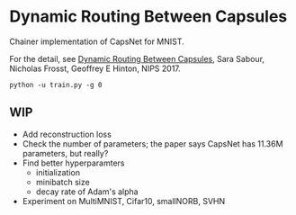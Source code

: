 # Dynamic Routing Between Capsules

Chainer implementation of CapsNet for MNIST.

For the detail, see [Dynamic Routing Between Capsules](https://arxiv.org/pdf/1710.09829.pdf), Sara Sabour, Nicholas Frosst, Geoffrey E Hinton, NIPS 2017.

```
python -u train.py -g 0
```

## WIP

- Add reconstruction loss
- Check the number of parameters; the paper says CapsNet has 11.36M parameters, but really?
- Find better hyperparamters
    - initialization
    - minibatch size
    - decay rate of Adam's alpha
- Experiment on MultiMNIST, Cifar10, smallNORB, SVHN
